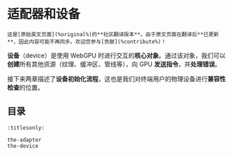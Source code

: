 适配器和设备
==================

```{translation-warning} Outdated Translation, /getting-started/adapter-and-device/index.md
这是[原始英文页面](%original%)的**社区翻译版本**。由于原文页面在翻译后**已更新**，因此内容可能不再同步。欢迎您参与[贡献](%contribute%)！
```

**设备**（device）是使用 WebGPU 时进行交互的**核心对象**。通过该对象，我们可以**创建**所有其他资源（纹理、缓冲区、管线等），向 GPU **发送指令**，并**处理错误**。

接下来两章描述了**设备初始化流程**，这也是我们对终端用户的物理设备进行**兼容性检查**的位置。

目录
--------

```{toctree}
:titlesonly:

the-adapter
the-device
```
